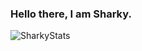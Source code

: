 ### Hello there, I am Sharky.

![SharkyStats](https://github-readme-stats.vercel.app/api?username=SharkyTheKing&show_icons=true&theme=radical)

<!--
**SharkyTheKing/SharkyTheKing** is a ✨ _special_ ✨ repository because its `README.md` (this file) appears on your GitHub profile.

Here are some ideas to get you started:

- 🔭 I’m currently working on ...
- 🌱 I’m currently learning ...
- 👯 I’m looking to collaborate on ...
- 🤔 I’m looking for help with ...
- 💬 Ask me about ...
- 📫 How to reach me: ...
- 😄 Pronouns: ...
- ⚡ Fun fact: ...
-->
